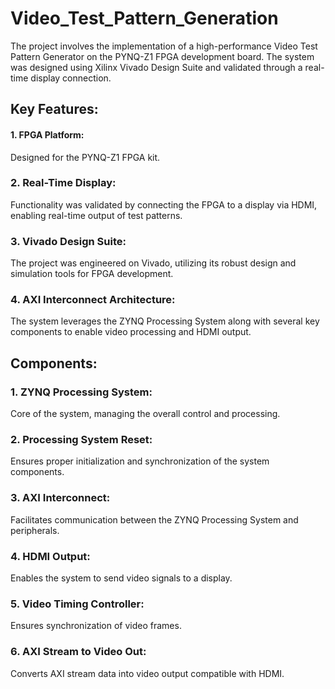 # Video_Test_Pattern_Generation

The project involves the implementation of a high-performance Video Test Pattern Generator on the PYNQ-Z1 FPGA development board. The system was designed using Xilinx Vivado Design Suite and validated through a real-time display connection. 

## Key Features:
#### 1. FPGA Platform:
Designed for the PYNQ-Z1 FPGA kit.

### 2. Real-Time Display: 
Functionality was validated by connecting the FPGA to a display via HDMI, enabling real-time output of test patterns.

### 3. Vivado Design Suite: 
The project was engineered on Vivado, utilizing its robust design and simulation tools for FPGA development.

### 4. AXI Interconnect Architecture: 
The system leverages the ZYNQ Processing System along with several key components to enable video processing and HDMI output.

## Components:
### 1. ZYNQ Processing System: 
Core of the system, managing the overall control and processing.

### 2. Processing System Reset: 
Ensures proper initialization and synchronization of the system components.

### 3. AXI Interconnect: 
Facilitates communication between the ZYNQ Processing System and peripherals.

### 4. HDMI Output: 
Enables the system to send video signals to a display.

### 5. Video Timing Controller: 
Ensures synchronization of video frames.

### 6. AXI Stream to Video Out: 
Converts AXI stream data into video output compatible with HDMI.
